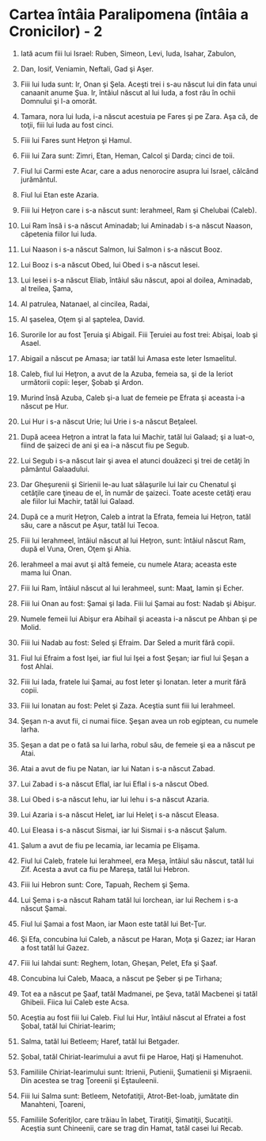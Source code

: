 # Cartea &#238;nt&#226;ia Paralipomena (&#238;nt&#226;ia a Cronicilor) - 2

1. Iată acum fiii lui Israel: Ruben, Simeon, Levi, Iuda, Isahar, Zabulon, 

2. Dan, Iosif, Veniamin, Neftali, Gad şi Aşer. 

3. Fiii lui Iuda sunt: Ir, Onan şi Şela. Aceşti trei i s-au născut lui din fata unui canaanit anume Şua. Ir, întâiul născut al lui Iuda, a fost rău în ochii Domnului şi l-a omorât. 

4. Tamara, nora lui Iuda, i-a născut acestuia pe Fares şi pe Zara. Aşa că, de toţii, fiii lui Iuda au fost cinci. 

5. Fiii lui Fares sunt Heţron şi Hamul. 

6. Fiii lui Zara sunt: Zimri, Etan, Heman, Calcol şi Darda; cinci de toii. 

7. Fiul lui Carmi este Acar, care a adus nenorocire asupra lui Israel, călcând jurământul. 

8. Fiul lui Etan este Azaria. 

9. Fiii lui Heţron care i s-a născut sunt: Ierahmeel, Ram şi Chelubai (Caleb). 

10. Lui Ram însă i s-a născut Aminadab; lui Aminadab i s-a născut Naason, căpetenia fiilor lui Iuda. 

11. Lui Naason i s-a născut Salmon, lui Salmon i s-a născut Booz. 

12. Lui Booz i s-a născut Obed, lui Obed i s-a născut Iesei. 

13. Lui Iesei i s-a născut Eliab, întâiul său născut, apoi al doilea, Aminadab, al treilea, Şama, 

14. Al patrulea, Natanael, al cincilea, Radai, 

15. Al şaselea, Oţem şi al şaptelea, David. 

16. Surorile lor au fost Ţeruia şi Abigail. Fiii Ţeruiei au fost trei: Abişai, Ioab şi Asael. 

17. Abigail a născut pe Amasa; iar tatăl lui Amasa este Ieter Ismaelitul. 

18. Caleb, fiul lui Heţron, a avut de la Azuba, femeia sa, şi de la Ieriot următorii copii: Ieşer, Şobab şi Ardon. 

19. Murind însă Azuba, Caleb şi-a luat de femeie pe Efrata şi aceasta i-a născut pe Hur. 

20. Lui Hur i s-a născut Urie; lui Urie i s-a născut Beţaleel. 

21. După aceea Heţron a intrat la fata lui Machir, tatăl lui Galaad; şi a luat-o, fiind de şaizeci de ani şi ea i-a născut fiu pe Segub. 

22. Lui Segub i s-a născut Iair şi avea el atunci douăzeci şi trei de cetăţi în pământul Galaadului. 

23. Dar Gheşurenii şi Sirienii le-au luat sălaşurile lui Iair cu Chenatul şi cetăţile care ţineau de el, în număr de şaizeci. Toate aceste cetăţi erau ale fiilor lui Machir, tatăl lui Galaad. 

24. După ce a murit Heţron, Caleb a intrat la Efrata, femeia lui Heţron, tatăl său, care a născut pe Aşur, tatăl lui Tecoa. 

25. Fiii lui Ierahmeel, întâiul născut al lui Heţron, sunt: întâiul născut Ram, după el Vuna, Oren, Oţem şi Ahia. 

26. Ierahmeel a mai avut şi altă femeie, cu numele Atara; aceasta este mama lui Onan. 

27. Fiii lui Ram, întâiul născut al lui Ierahmeel, sunt: Maaţ, Iamin şi Echer. 

28. Fiii lui Onan au fost: Şamai şi Iada. Fiii lui Şamai au fost: Nadab şi Abişur. 

29. Numele femeii lui Abişur era Abihail şi aceasta i-a născut pe Ahban şi pe Molid. 

30. Fiii lui Nadab au fost: Seled şi Efraim. Dar Seled a murit fără copii. 

31. Fiul lui Efraim a fost Işei, iar fiul lui Işei a fost Şeşan; iar fiul lui Şeşan a fost Ahlai. 

32. Fiii lui Iada, fratele lui Şamai, au fost Ieter şi Ionatan. Ieter a murit fără copii. 

33. Fiii lui Ionatan au fost: Pelet şi Zaza. Aceştia sunt fiii lui Ierahmeel. 

34. Şeşan n-a avut fii, ci numai fiice. Şeşan avea un rob egiptean, cu numele Iarha. 

35. Şeşan a dat pe o fată  sa lui Iarha, robul său, de femeie şi ea a născut pe Atai. 

36. Atai a avut de fiu pe Natan, iar lui Natan i s-a născut Zabad. 

37. Lui Zabad i s-a născut Eflal, iar lui Eflal i s-a născut Obed. 

38. Lui Obed i s-a născut Iehu, iar lui Iehu i s-a născut Azaria. 

39. Lui Azaria i s-a născut Heleţ, iar lui Heleţ i s-a născut Eleasa. 

40. Lui Eleasa i s-a născut Sismai, iar lui Sismai i s-a născut Şalum. 

41. Şalum a avut de fiu pe Iecamia, iar Iecamia pe Elişama. 

42. Fiul lui Caleb, fratele lui Ierahmeel, era Meşa, întâiul său născut, tatăl lui Zif. Acesta a avut ca fiu pe Mareşa, tatăl lui Hebron. 

43. Fiii lui Hebron sunt: Core, Tapuah, Rechem şi Şema. 

44. Lui Şema i s-a născut Raham tatăl lui Iorchean, iar lui Rechem i s-a născut Şamai. 

45. Fiul lui Şamai a fost Maon, iar Maon este tatăl lui Bet-Ţur. 

46. Şi Efa, concubina lui Caleb, a născut pe Haran, Moţa şi Gazez; iar Haran a fost tatăl lui Gazez. 

47. Fiii lui Iahdai sunt: Reghem, Iotan, Gheşan, Pelet, Efa şi Şaaf. 

48. Concubina lui Caleb, Maaca, a născut pe Şeber şi pe Tirhana; 

49. Tot ea a născut pe Şaaf, tatăl Madmanei, pe Şeva, tatăl Macbenei şi tatăl Ghibeii. Fiica lui Caleb este Acsa. 

50. Aceştia au fost fiii lui Caleb. Fiul lui Hur, întâiul născut al Efratei a fost Şobal, tatăl lui Chiriat-Iearim; 

51. Salma, tatăl lui Betleem; Haref, tatăl lui Betgader. 

52. Şobal, tatăl Chiriat-Iearimului a avut fii pe Haroe, Haţi şi Hamenuhot. 

53. Familiile Chiriat-Iearimului sunt: Itrienii, Putienii, Şumatienii şi Mişraenii. Din acestea se trag Ţoreenii şi Eştauleenii. 

54. Fiii lui Salma sunt: Betleem, Netofatiţii, Atrot-Bet-Ioab, jumătate din Manahteni, Ţoareni, 

55. Familiile Soferiţilor, care trăiau în Iabeţ, Tiratiţii, Şimatiţii, Sucatiţii. Aceştia sunt Chineenii, care se trag din Hamat, tatăl casei lui Recab. 


